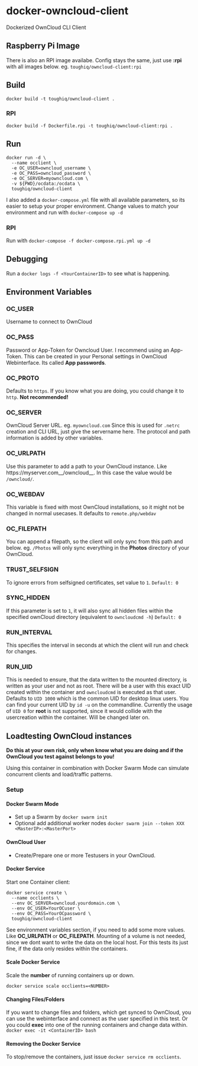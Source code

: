 # docker-owncloud-client
Dockerized OwnCloud CLI Client

## Raspberry Pi Image
There is also an RPI image availabe. Config stays the same, just use __:rpi__ with all images below. eg. `toughiq/owncloud-client:rpi`

## Build
`docker build -t toughiq/owncloud-client .`

### RPI
`docker build -f Dockerfile.rpi -t toughiq/owncloud-client:rpi .`

## Run
```
docker run -d \
  --name occlient \
  -e OC_USER=owncloud_username \
  -e OC_PASS=owncloud_password \
  -e OC_SERVER=myowncloud.com \
  -v ${PWD}/ocdata:/ocdata \
  toughiq/owncloud-client

```

I also added a `docker-compose.yml` file with all available parameters, so its easier to setup your proper environment. Change values to match your environment and run with `docker-compose up -d`

### RPI
Run with `docker-compose -f docker-compose.rpi.yml up -d`

## Debugging
Run a `docker logs -f <YourContainerID>` to see what is happening.

## Environment Variables
### OC_USER
Username to connect to OwnCloud
### OC_PASS
Password or App-Token for Owncloud User. I recommend using an App-Token. This can be created in your Personal settings in OwnCloud Webinterface. Its called __App passwords__.
### OC_PROTO
Defaults to `https`. If you know what you are doing, you could change it to `http`. __Not recommended!__
### OC_SERVER
OwnCloud Server URL. eg. `myowncloud.com`
Since this is used for `.netrc` creation and CLI URL, just give the servername here. The protocol and path information is added by other variables.
### OC_URLPATH
Use this parameter to add a path to your OwnCloud instance. Like https://myserver.com__/owncloud__. In this case the value would be `/owncloud/`.
### OC_WEBDAV
This variable is fixed with most OwnCloud installations, so it might not be changed in normal usecases. It defaults to `remote.php/webdav`
### OC_FILEPATH
You can append a filepath, so the client will only sync from this path and below. eg. `/Photos` will only sync everything in the __Photos__ directory of your OwnCloud.
### TRUST_SELFSIGN
To ignore errors from selfsigned certificates, set value to `1`. 
`Default: 0`
### SYNC_HIDDEN
If this parameter is set to `1`, it will also sync all hidden files within the specified ownCloud directory (equivalent to `owncloudcmd -h`) 
`Default: 0`
### RUN_INTERVAL
This specifies the interval in seconds at which the client will run and check for changes.
### RUN_UID
This is needed to ensure, that the data written to the mounted directory, is written as your user and not as root. There will be a user with this exact UID created within the container and `owncloudcmd` is executed as that user.
Defaults to `UID 1000` which is the common UID for desktop linux users. You can find your current UID by `id -u` on the commandline.
Currently the usage of `UID 0` for __root__ is not supported, since it would collide with the usercreation within the container. Will be changed later on.

## Loadtesting OwnCloud instances
__Do this at your own risk, only when know what you are doing and if the OwnCloud you test against belongs to you!__

Using this container in combination with Docker Swarm Mode can simulate concurrent clients and load/traffic patterns.

### Setup
#### Docker Swarm Mode
- Set up a Swarm by `docker swarm init`
- Optional add additional worker nodes `docker swarm join --token XXX <MasterIP>:<MasterPort>`

#### OwnCloud User
- Create/Prepare one or more Testusers in your OwnCloud.

#### Docker Service
Start one Container client:
```
docker service create \
  --name occlients \
  --env OC_SERVER=owncloud.yourdomain.com \
  --env OC_USER=YourOCuser \
  --env OC_PASS=YourOCpassword \
  toughiq/owncloud-client
```

See environment variables section, if you need to add some more values. Like __OC_URLPATH__ or __OC_FILEPATH__.
Mounting of a volume is not needed, since we dont want to write the data on the local host. For this tests its just fine, if the data only resides within the containers.

#### Scale Docker Service
Scale the __number__ of running containers up or down.
```
docker service scale occlients=<NUMBER>
```

#### Changing Files/Folders
If you want to change files and folders, which get synced to OwnCloud, you can use the webinterface and connect as the user specified in this test.
Or you could __exec__ into one of the running containers and change data within. `docker exec -it <ContainerID> bash`

#### Removing the Docker Service
To stop/remove the containers, just issue `docker service rm occlients`.
